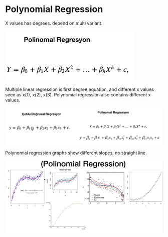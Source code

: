 # Polynomial Regression
X values has degrees. depend on multi variant.

![alt text](https://github.com/erkanfatma/MachineLearning/blob/main/2.Prediction/3.PolynomialRegression/img/polynomialregression.png)

Multiple linear regression is first degree equation, and different x values seen as x(1), x(2), x(3). Polynomial regression also contains different x values.

![alt text](https://github.com/erkanfatma/MachineLearning/blob/main/2.Prediction/3.PolynomialRegression/img/regressions.png)

Polynomial regression graphs show different slopes, no straight line.

![alt text](https://github.com/erkanfatma/MachineLearning/blob/main/2.Prediction/3.PolynomialRegression/img/polynomialregression_graph.png)

